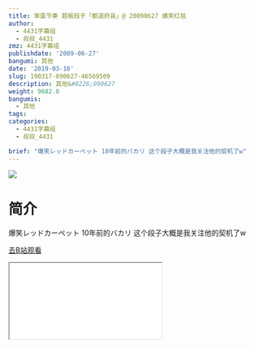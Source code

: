 ```yaml
---
title: 笨蛋节奏 题板段子「都道府县」@ 20090627 爆笑红毯
author:
  - 4431字幕组
  - 叔叔_4431
zmz: 4431字幕组
publishdate: '2009-06-27'
bangumi: 其他
date: '2019-03-18'
slug: 190317-090627-46569509
description: 其他&#8226;090627
weight: 9682.0
bangumis:
  - 其他
tags:
categories:
  - 4431字幕组
  - 叔叔_4431

brief: "爆笑レッドカーペット 10年前的バカリ 这个段子大概是我关注他的契机了w"
---
```

![](https://i.imgur.com/aQf2IVJ.jpg)
# 简介  
爆笑レッドカーペット
10年前的バカリ
这个段子大概是我关注他的契机了w  

[去B站观看](https://www.bilibili.com/video/av46569509/)
<div class ="resp-container"><iframe class="testiframe" src="//player.bilibili.com/player.html?aid=46569509"", scrolling="no", allowfullscreen="true" > </iframe></div> 
